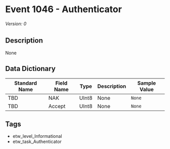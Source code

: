 # Event 1046 - Authenticator
###### Version: 0

## Description
None

## Data Dictionary
|Standard Name|Field Name|Type|Description|Sample Value|
|---|---|---|---|---|
|TBD|NAK|UInt8|None|`None`|
|TBD|Accept|UInt8|None|`None`|

## Tags
* etw_level_Informational
* etw_task_Authenticator